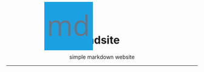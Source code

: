 <!-- mobile support and extra styling -->
<style>
.center-text {
	text-align: center;
}
.center {
	margin: 0 auto;
	display: block
}
@media screen and (max-width: 700px) {
  .navicon {
      display: none;
	}
}
</style>
<a href="/"><img src="/static/favicon.png" height="128px" width="128px" style="position:absolute; overflow: hidden; top: 5px; margin-left: 100px;" class="navicon"></a>

<div class="center-text">
<h1>mdsite</h1>
simple markdown website
</div>

____________________________
